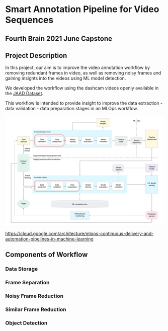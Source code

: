 # Smart Annotation Pipeline for Video Sequences

## Fourth Brain 2021 June Capstone

## Project Description

In this project, our aim is to improve the video annotation workflow by removing redundant frames in video, as well as removing noisy frames and gaining insights into the videos using ML model detection.

We developed the workflow using the dashcam videos openly available in the [JAAD Dataset](https://github.com/ykotseruba/JAAD).

This workflow is intended to provide insight to improve the data extraction - data validation - data preparation stages in an MLOps workflow.

![mlops-continuous-delivery-and-automation-pipelines-in-machine-learning-3-ml-automation-ct](media\mlops-continuous-delivery-and-automation-pipelines-in-machine-learning-3-ml-automation-ct.svg)

https://cloud.google.com/architecture/mlops-continuous-delivery-and-automation-pipelines-in-machine-learning



## Components of Workflow

### Data Storage



### Frame Separation



### Noisy Frame Reduction



### Similar Frame Reduction



### Object Detection







